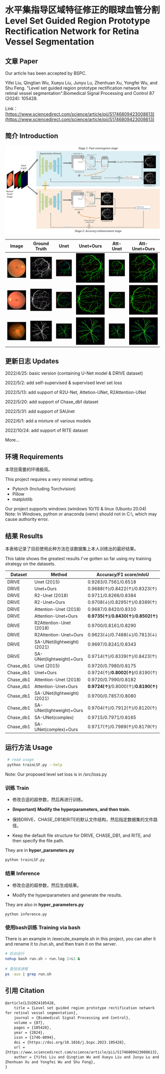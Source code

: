 # 水平集指导区域特征修正的眼球血管分割  Level Set Guided Region Prototype Rectification Network for Retina Vessel Segmentation

## 文章 Paper

Our article has been accepted by BSPC.

Yifei Liu, Qingtian Wu, Xueyu Liu, Junyu Lu, Zhenhuan Xu, Yongfei Wu, and Shu Feng. "Level set guided region prototype rectification network for retinal vessel segmentation".Biomedical Signal Processing and Control 87 (2024): 105428.

Link：[https://www.sciencedirect.com/science/article/pii/S1746809423008613](https://www.sciencedirect.com/science/article/pii/S1746809423008613)

## 简介 Introduction

![](figures/flowchart.png)

| Image                    | Ground Truth                | Unet                       | Unet+Ours                     | Att-Unet                      | Att-Unet+Ours                    |
| ------------------------ | ------------------------ | ------------------------ | ------------------------ | ------------------------ | ------------------------ |
| ![](figures/Image/16_test.png) | ![](figures/gt/16_manual2.gif) | ![](figures/unet_origin_DRIVE/16_test_unet_prediciton_color.png) | ![](figures/unet_mine_DRIVE/16_test_unet_prediciton_color.png) | ![](figures/attunet_origin_DRIVE/16_test_attunet_prediciton_color.png) | ![](figures/attunet_mine_DRIVE/16_test_attunet_prediciton_color.png) |
| ![](figures/Image/11_test.png) | ![](figures/gt/11_manual2.gif) | ![](figures/unet_origin_DRIVE/11_test_unet_prediciton_color.png.png) | ![](figures/unet_mine_DRIVE/11_test_unet_prediciton_color.png) | ![](figures/attunet_origin_DRIVE/11_test_attunet_prediciton_color.png) | ![](figures/attunet_mine_DRIVE/11_test_attunet_prediciton_color.png) |
| ![](figures/Image/Image_08L.jpg) | ![](figures/gt/Image_08L_1stHO.png) | ![](figures/unet_origin_Chase_db1/Image_08L_unet_prediciton_color.png) | ![](figures/unet_mine_Chase_db1/Image_08L_unet_prediciton_color.png) | ![](figures/attunet_origin_Chase_db1/Image_08L_attunet_prediciton_color.png) | ![](figures/attunet_mine_Chase_db1/Image_08L_attunet_prediciton_color.png) |


## 更新日志 Updates

2022/4/25: basic version (containing U-Net model & DRIVE dataset)

2022/5/2: add self-supervised & supervised level set loss

2022/5/13: add support of R2U-Net, Attetion-UNet, R2Attention-UNet

2022/5/20: add support of Chase_db1 dataset

2022/5/31: add support of SAUnet

2022/6/1: add a mixture of various models

2022/10/24: add support of RITE dataset

More...



## 环境 Requirements

本项目需要的环境极简。

This project requires a very minimal setting.

- Pytorch (Including Torchvision)
- Pillow
- matplotlib

Our project supports windows (windows 10/11) & linux (Ubuntu 20.04)  
Note: In Windows, python or anaconda (venv) should not in C:\\, which may cause authority error.


## 结果 Results

本表格记录了目前使用此种方法在该数据集上本人训练出的最好结果。

This table shows the greatest results I've gotten so far using my training strategy on the datasets.

| Dataset   | Method                     | Accuracy/F1 score/mIoU                   
| --------- | -------------------------- | -----------------------------------------
| DRIVE     | Unet (2015)                | 0.9283/0.7561/0.6518                      
| DRIVE     | Unet+Ours                  | 0.9688(↑)/0.8422(↑)/0.8323(↑)             
| DRIVE     | R2-Unet (2018)             | 0.9711/0.8266/0.8384                     
| DRIVE     | R2-Unet+Ours               | 0.9708(↓)/0.8295(↑)/0.8389(↑)             
| DRIVE     | Attention-Unet (2018)            | 0.9687/0.8420/0.8310                      
| DRIVE     | Attention-Unet+Ours              | **0.9735(↑)**/**0.8430(↑)**/**0.8502(↑)** 
| DRIVE     | R2Attention-Unet (2018)          | 0.9700/0.8161/0.8290                     
| DRIVE     | R2Attention-Unet+Ours            | 0.9623(↓)/0.7488(↓)/0.7813(↓)            
| DRIVE     | SA-UNet(lightweight)(2021) | 0.9697/0.8241/0.8343                     
| DRIVE     | SA-UNet(lightweight)+Ours  | 0.9714(↑)/0.8339(↑)/0.8423(↑)            
| Chase_db1 | Unet (2015)                | 0.9720/0.7980/0.8175                     
| Chase_db1 | Unet+Ours                  | 0.9724(↑)/**0.8002(↑)**/0.8190(↑)    
| Chase_db1 | Attention-Unet (2018)            | 0.9720/0.7990/0.8182                     
| Chase_db1 | Attention-Unet+Ours              | **0.9724(↑)**/0.8000(↑)/**0.8190(↑)**
| Chase_db1 | SA-UNet(lightweight)(2021) | 0.9700/0.7857/0.8080                   
| Chase_db1 | SA-UNet(lightweight)+Ours  | 0.9704(↑)/0.7912(↑)/0.8120(↑)          
| Chase_db1 | SA-UNet(complex)           | 0.9715/0.7971/0.8165                     
| Chase_db1 | SA-UNet(complex)+Ours      | 0.9717(↑)/0.7989(↑)/0.8179(↑)             


## 运行方法 Usage

```bash
 # read usage
 python trainLSF.py --help
```

Note: Our proposed level set loss is in /src/loss.py


### 训练 Train

- 修改合适的超参数，然后再进行训练。

- **(Important) Modify the hyperparameters, and then train.**

- 保持DRIVE、CHASE\_DB1和RITE的默认文件结构，然后指定数据集的文件路径。

- Keep the default file structure for DRIVE, CHASE\_DB1, and RITE, and then specify the file path.

They are in **hyper_parameters.py**

```bash
python trainLSF.py
```



### 结果 Inference

- 修改合适的超参数，然后生成结果。

- Modify the hyperparameters and generate the results.

They are also in **hyper_parameters.py**

```bash
python inference.py
```



 ### 使用bash训练 Training via bash
 
There is an example in /execute_example.sh in this project, you can alter it and rename it to /run.sh, and then train it on the server.

```bash
# 后台运行
nohup bash run.sh > run.log 2>&1 &

# 查找该进程
ps -aux | grep run.sh
```

## 引用 Citation
```
@article{LIU2024105428,
    title = {Level set guided region prototype rectification network for retinal vessel segmentation},
    journal = {Biomedical Signal Processing and Control},
    volume = {87},
    pages = {105428},
    year = {2024},
    issn = {1746-8094},
    doi = {https://doi.org/10.1016/j.bspc.2023.105428},
    url = {https://www.sciencedirect.com/science/article/pii/S1746809423008613},
    author = {Yifei Liu and Qingtian Wu and Xueyu Liu and Junyu Lu and Zhenhuan Xu and Yongfei Wu and Shu Feng},
}
```